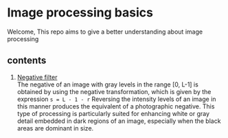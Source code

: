 # Image processing basics
Welcome, This repo aims to give a better understanding about image processing

## contents

1. [Negative filter](https://github.com/fayis672/image_processing-basics/tree/main/image_filters/negative) <br/>
The negative of an image with gray levels in the range [0, L-1] is
obtained by using the negative transformation, which is given by the
expression
``` s = L - 1 - r ```
Reversing the intensity levels of an image in this manner produces the equivalent of a
photographic negative. This type of processing is particularly suited for enhancing white
or gray detail embedded in dark regions of an image, especially when the black areas are
dominant in size.
